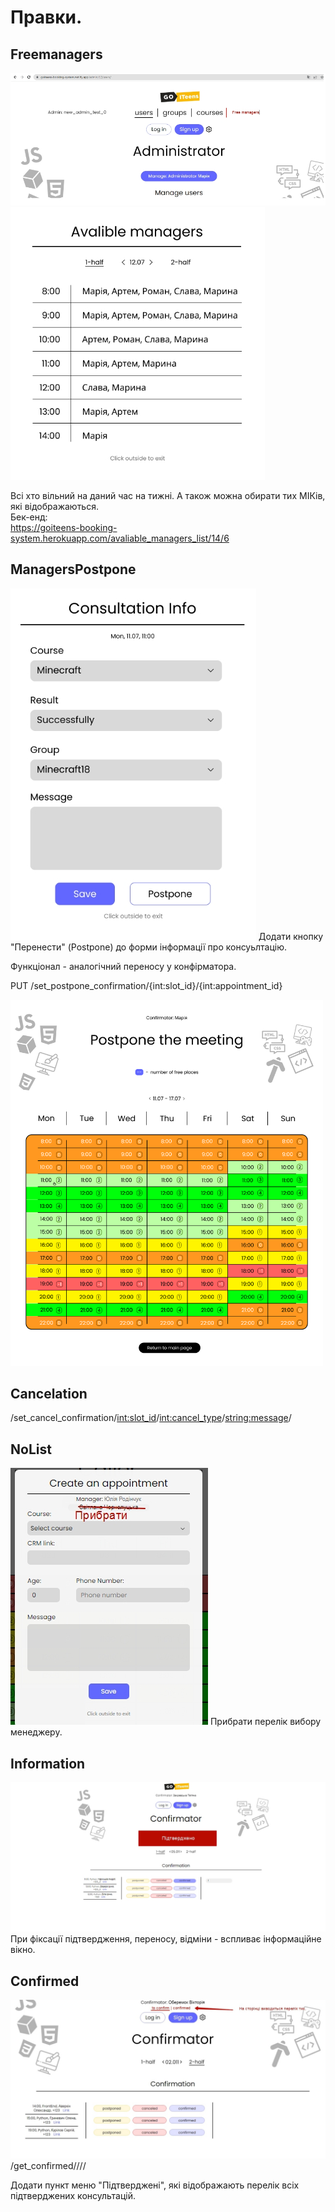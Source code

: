 # Правки.
## Freemanagers
<img src = "img/fix02.jpg">
<img src = "img/fix01.jpg">

Всі хто вільний на даний час на тижні. А також можна обирати тих МІКів, які відображаються.  
Бек-енд:  
<a href = "https://goiteens-booking-system.herokuapp.com/avaliable_managers_list/14/6">https://goiteens-booking-system.herokuapp.com/avaliable_managers_list/14/6</a> 

## ManagersPostpone
<img src = "img/fix03.jpg">
Додати кнопку "Перенести" (Postpone) до форми інформації про консуьлтацію.  

Функціонал - аналогічний переносу у конфірматора.  

PUT /set_postpone_confirmation/{int:slot_id}/{int:appointment_id}  

<img src = "img/Letter - 3.png" width = 500>

## Cancelation

/set_cancel_confirmation/<int:slot_id>/<int:cancel_type>/<string:message>/

## NoList
<img src = "img/fix04.jpg">  
Прибрати перелік вибору менеджеру.

## Information
<img src = "img/fix05.jpg">  
При фіксації підтвердження, переносу, відміни - вспливає інформаційне вікно.

## Confirmed

<img src = "img/fix06.jpg">  
/get_confirmed/<int:week_id>/<int:day>/<int:half>/

Додати пункт меню "Підтверджені", які відображають перелік всіх підтверджених консультацій.